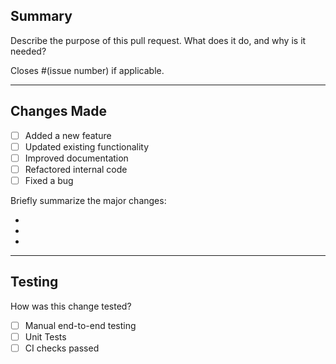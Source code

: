 ## Summary

Describe the purpose of this pull request. What does it do, and why is it needed?

Closes #(issue number) if applicable.

---

## Changes Made
- [ ] Added a new feature
- [ ] Updated existing functionality
- [ ] Improved documentation
- [ ] Refactored internal code
- [ ] Fixed a bug

Briefly summarize the major changes:

-  
-  
-

---

## Testing

How was this change tested?

- [ ] Manual end-to-end testing
- [ ] Unit Tests
- [ ] CI checks passed
